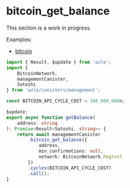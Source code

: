 # bitcoin_get_balance

This section is a work in progress.

Examples:

-   [bitcoin](https://github.com/demergent-labs/azle/tree/main/examples/bitcoin)

```typescript
import { Result, $update } from 'azle';
import {
    BitcoinNetwork,
    managementCanister,
    Satoshi
} from 'azle/canisters/management';

const BITCOIN_API_CYCLE_COST = 100_000_000n;

$update;
export async function getBalance(
    address: string
): Promise<Result<Satoshi, string>> {
    return await managementCanister
        .bitcoin_get_balance({
            address,
            min_confirmations: null,
            network: BitcoinNetwork.Regtest
        })
        .cycles(BITCOIN_API_CYCLE_COST)
        .call();
}
```
